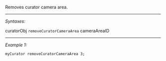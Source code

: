 Removes curator camera area.


---
*Syntaxes:*

curatorObj `removeCuratorCameraArea` cameraAreaID

---
*Example 1:*

```sqf
myCurator removeCuratorCameraArea 3;
```